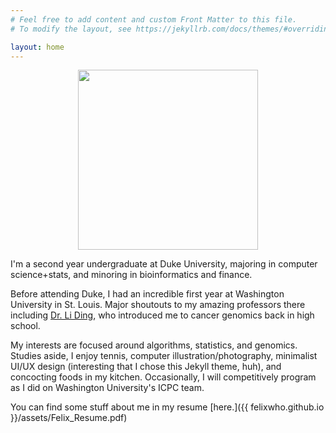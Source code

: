 ```yaml
---
# Feel free to add content and custom Front Matter to this file.
# To modify the layout, see https://jekyllrb.com/docs/themes/#overriding-theme-defaults

layout: home
---
```


<html>
	<p style="text-align:center;"><img src="{{ felixwho.github.io }}/assets/IMG_1454_polarr.JPEG" style="width: 30vw; min-width: 100px; text-align:center"/></p>
</html>

I'm a second year undergraduate at Duke University, majoring in computer science+stats, and minoring in bioinformatics and finance. 

Before attending Duke, I had an incredible first year at Washington University in St. Louis. Major shoutouts to my amazing professors there including [Dr. Li Ding](https://dinglab.wustl.edu/), who introduced me to cancer genomics back in high school.

My interests are focused around algorithms, statistics, and genomics. Studies aside, I enjoy tennis, computer illustration/photography, minimalist UI/UX design (interesting that I chose this Jekyll theme, huh), and concocting foods in my kitchen. Occasionally, I will competitively program as I did on Washington University's ICPC team.

You can find some stuff about me in my resume [here.]({{ felixwho.github.io }}/assets/Felix_Resume.pdf)
